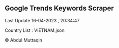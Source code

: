 

## Google Trends Keywords Scraper 
 
Last Update 16-04-2023 , 20:34:47

Country List :
VIETNAM.json



© Abdul Muttaqin 
